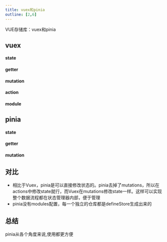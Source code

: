 ```yaml
---
title: vuex和pinia
outline: [2,6]
---
```


VUE存储库：vuex和pinia

## vuex

#### state

#### getter

#### mutation

#### action

#### module

## pinia

#### state

#### getter

#### mutation

## 对比

- 相比于Vuex，pinia是可以直接修改状态的。pinia去掉了mutations，所以在actions中修改state就行，而Vuex在mutations修改state一样。这样可以实现整个数据流程都在状态管理器内部，便于管理
- pinia没有modules配置，每一个独立的仓库都是defineStore生成出来的

## 总结

pinia从各个角度来说,使用都更方便
